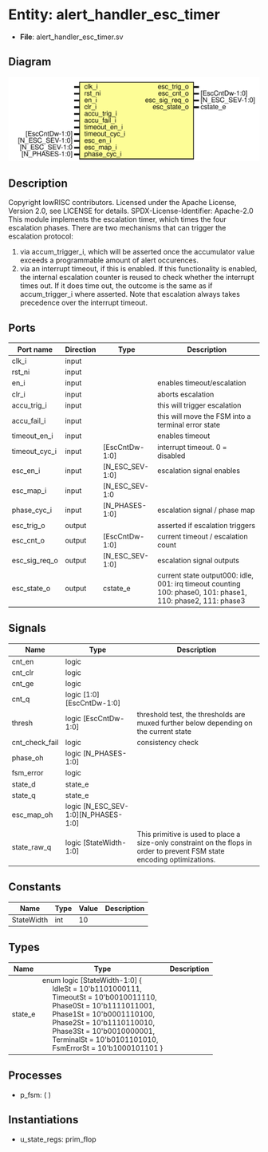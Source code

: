 # Entity: alert_handler_esc_timer

- **File**: alert_handler_esc_timer.sv
## Diagram

![Diagram](alert_handler_esc_timer.svg "Diagram")
## Description

Copyright lowRISC contributors.
 Licensed under the Apache License, Version 2.0, see LICENSE for details.
 SPDX-License-Identifier: Apache-2.0
 This module implements the escalation timer, which times the four escalation
 phases. There are two mechanisms that can trigger the escalation protocol:
 1) via accum_trigger_i, which will be asserted once the accumulator value
    exceeds a programmable amount of alert occurences.
 2) via an interrupt timeout, if this is enabled. If this functionality is
    enabled, the internal escalation counter is reused to check whether the
    interrupt times out. If it does time out, the outcome is the same as if
    accum_trigger_i where asserted.
 Note that escalation always takes precedence over the interrupt timeout.
 
## Ports

| Port name     | Direction | Type            | Description                                                                                                  |
| ------------- | --------- | --------------- | ------------------------------------------------------------------------------------------------------------ |
| clk_i         | input     |                 |                                                                                                              |
| rst_ni        | input     |                 |                                                                                                              |
| en_i          | input     |                 | enables timeout/escalation                                                                                   |
| clr_i         | input     |                 | aborts escalation                                                                                            |
| accu_trig_i   | input     |                 | this will trigger escalation                                                                                 |
| accu_fail_i   | input     |                 | this will move the FSM into a terminal error state                                                           |
| timeout_en_i  | input     |                 | enables timeout                                                                                              |
| timeout_cyc_i | input     | [EscCntDw-1:0]  | interrupt timeout. 0 = disabled                                                                              |
| esc_en_i      | input     | [N_ESC_SEV-1:0] | escalation signal enables                                                                                    |
| esc_map_i     | input     | [N_ESC_SEV-1:0  |                                                                                                              |
| phase_cyc_i   | input     | [N_PHASES-1:0]  | escalation signal / phase map                                                                                |
| esc_trig_o    | output    |                 | asserted if escalation triggers                                                                              |
| esc_cnt_o     | output    | [EscCntDw-1:0]  | current timeout / escalation count                                                                           |
| esc_sig_req_o | output    | [N_ESC_SEV-1:0] | escalation signal outputs                                                                                    |
| esc_state_o   | output    | cstate_e        | current state output000: idle, 001: irq timeout counting 100: phase0, 101: phase1, 110: phase2, 111: phase3  |
## Signals

| Name           | Type                                | Description                                                                                                                |
| -------------- | ----------------------------------- | -------------------------------------------------------------------------------------------------------------------------- |
| cnt_en         | logic                               |                                                                                                                            |
| cnt_clr        | logic                               |                                                                                                                            |
| cnt_ge         | logic                               |                                                                                                                            |
| cnt_q          | logic [1:0][EscCntDw-1:0]           |                                                                                                                            |
| thresh         | logic [EscCntDw-1:0]                | threshold test, the thresholds are muxed further below depending on the current state                                      |
| cnt_check_fail | logic                               | consistency check                                                                                                          |
| phase_oh       | logic [N_PHASES-1:0]                |                                                                                                                            |
| fsm_error      | logic                               |                                                                                                                            |
| state_d        | state_e                             |                                                                                                                            |
| state_q        | state_e                             |                                                                                                                            |
| esc_map_oh     | logic [N_ESC_SEV-1:0][N_PHASES-1:0] |                                                                                                                            |
| state_raw_q    | logic [StateWidth-1:0]              | This primitive is used to place a size-only constraint on the flops in order to prevent FSM state encoding optimizations.  |
## Constants

| Name       | Type | Value | Description |
| ---------- | ---- | ----- | ----------- |
| StateWidth | int  | 10    |             |
## Types

| Name    | Type                                                                                                                                                                                                                                                                                                                                                                                                                                                                                                                                                                                                     | Description |
| ------- | -------------------------------------------------------------------------------------------------------------------------------------------------------------------------------------------------------------------------------------------------------------------------------------------------------------------------------------------------------------------------------------------------------------------------------------------------------------------------------------------------------------------------------------------------------------------------------------------------------- | ----------- |
| state_e | enum logic [StateWidth-1:0] {<br><span style="padding-left:20px">     IdleSt     = 10'b1101000111,<br><span style="padding-left:20px">     TimeoutSt  = 10'b0010011110,<br><span style="padding-left:20px">     Phase0St   = 10'b1111011001,<br><span style="padding-left:20px">     Phase1St   = 10'b0001110100,<br><span style="padding-left:20px">     Phase2St   = 10'b1110110010,<br><span style="padding-left:20px">     Phase3St   = 10'b0010000001,<br><span style="padding-left:20px">     TerminalSt = 10'b0101101010,<br><span style="padding-left:20px">     FsmErrorSt = 10'b1000101101   } |             |
## Processes
- p_fsm: (  )
## Instantiations

- u_state_regs: prim_flop
